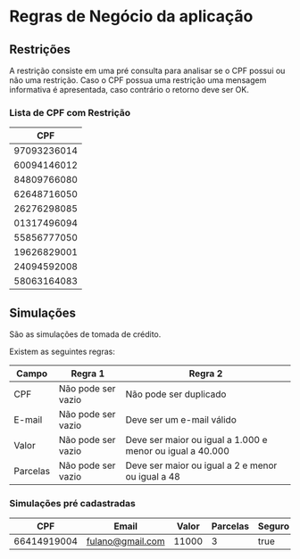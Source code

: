 # Regras de Negócio da aplicação

## Restrições

A restrição consiste em uma pré consulta para analisar se o CPF possui ou não uma restrição. Caso o CPF possua uma restrição uma mensagem informativa é apresentada, caso contrário o retorno deve ser OK.

### Lista de CPF com Restrição

| CPF |
| ----|
| 97093236014 |
| 60094146012 |
| 84809766080 |
| 62648716050 |
| 26276298085 |
| 01317496094 |
| 55856777050 |
| 19626829001 |
| 24094592008 |
| 58063164083 |

## Simulações

São as simulações de tomada de crédito.

Existem as seguintes regras:

| Campo | Regra 1 | Regra 2 |
|-------|---------|---------|
| CPF | Não pode ser vazio | Não pode ser duplicado | 
| E-mail | Não pode ser vazio | Deve ser um e-mail válido |
| Valor | Não pode ser vazio | Deve ser maior ou igual a 1.000 e menor ou igual a 40.000 | 
| Parcelas | Não pode ser vazio | Deve ser maior ou igual a 2 e menor ou igual a 48 |

### Simulações pré cadastradas

| CPF | Email | Valor | Parcelas | Seguro |
| ----|-------|-------|----------|--------|
| 66414919004 | fulano@gmail.com | 11000 | 3  | true | 